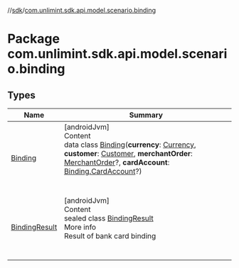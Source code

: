 //[sdk](../../index.md)/[com.unlimint.sdk.api.model.scenario.binding](index.md)



# Package com.unlimint.sdk.api.model.scenario.binding  


## Types  
  
|  Name |  Summary | 
|---|---|
| <a name="com.unlimint.sdk.api.model.scenario.binding/Binding///PointingToDeclaration/"></a>[Binding](-binding/index.md)| <a name="com.unlimint.sdk.api.model.scenario.binding/Binding///PointingToDeclaration/"></a>[androidJvm]  <br>Content  <br>data class [Binding](-binding/index.md)(**currency**: [Currency](https://developer.android.com/reference/kotlin/java/util/Currency.html), **customer**: [Customer](../com.unlimint.sdk.api.model/-customer/index.md), **merchantOrder**: [MerchantOrder](../com.unlimint.sdk.api.model/-merchant-order/index.md)?, **cardAccount**: [Binding.CardAccount](-binding/-card-account/index.md)?)  <br><br><br>|
| <a name="com.unlimint.sdk.api.model.scenario.binding/BindingResult///PointingToDeclaration/"></a>[BindingResult](-binding-result/index.md)| <a name="com.unlimint.sdk.api.model.scenario.binding/BindingResult///PointingToDeclaration/"></a>[androidJvm]  <br>Content  <br>sealed class [BindingResult](-binding-result/index.md)  <br>More info  <br>Result of bank card binding  <br><br><br>|

